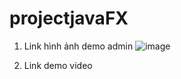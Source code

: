 # projectjavaFX
1. Link hình ảnh demo admin
![image](https://user-images.githubusercontent.com/96755372/173486958-9a621a04-240b-4f01-beea-984b978e92f6.png)


2. Link demo video
